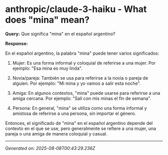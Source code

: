 # anthropic/claude-3-haiku - What does "mina" mean?

**Query:** Que significa "mina" en el español argentino?



**Response:**

En el español argentino, la palabra "mina" puede tener varios significados:

1. Mujer: Es una forma informal y coloquial de referirse a una mujer. Por ejemplo: "Esa mina es muy linda".

2. Novia/pareja: También se usa para referirse a la novia o pareja de alguien. Por ejemplo: "Mi mina y yo vamos a salir esta noche".

3. Amiga: En algunos contextos, "mina" puede usarse para referirse a una amiga cercana. Por ejemplo: "Salí con mis minas el fin de semana".

4. Persona: En general, "mina" se utiliza como una forma informal y amistosa de referirse a una persona, sin importar el género.

Entonces, el significado de "mina" en el español argentino depende del contexto en el que se use, pero generalmente se refiere a una mujer, una pareja o una amiga de manera coloquial y casual.

---
*Generated on: 2025-08-08T00:43:29.236Z*
